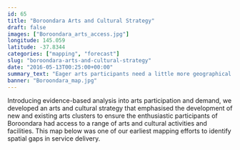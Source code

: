```yaml
---
id: 65
title: "Boroondara Arts and Cultural Strategy"
draft: false
images: ["Boroondara_arts_access.jpg"]
longitude: 145.059
latitude: -37.8344
categories: ["mapping", "forecast"]
slug: "boroondara-arts-and-cultural-strategy"
date: "2016-05-13T00:25:00+00:00"
summary_text: "Eager arts participants need a little more geographical spread to arts facilities"
banner: "Boroondara_map.jpg"
---
```


Introducing evidence-based analysis into arts participation and demand, we developed an arts and cultural strategy that emphasised the development of new and existing arts clusters to ensure the enthusiastic participants of Boroondara had access to a range of arts and cultural activities and facilities. This map below&nbsp;was one of our earliest mapping efforts to identify spatial gaps in service delivery.

